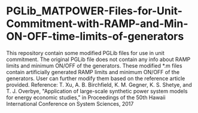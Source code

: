 # PGLib_MATPOWER-Files-for-Unit-Commitment-with-RAMP-and-Min-ON-OFF-time-limits-of-generators
This repository contain some modified PGLib files for use in unit commitment. The original PGLib file does not contain any info about RAMP limits and minimum ON/OFF of the generators. These modified *.m files contain artificially generated RAMP limits and minimum ON/OFF of the generators. User can further modify them based on the reference article provided.
Reference: T. Xu, A. B. Birchfield, K. M. Gegner, K. S. Shetye, and T. J. Overbye, "Application of large-scale synthetic power system models for energy economic studies," in Proceedings of the 50th Hawaii International Conference on System Sciences, 2017
